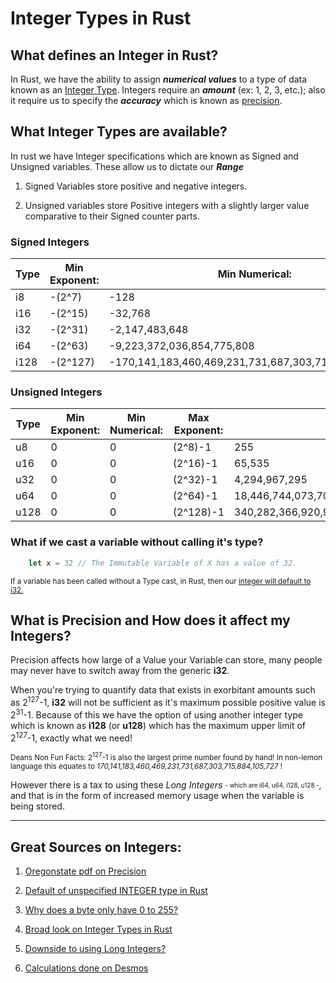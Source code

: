 # Integer Types in Rust

## **What defines an Integer in Rust?**

In Rust, we have the ability to assign <i>**numerical values**</i> to a type of data known as an <a href="https://en.wikipedia.org/wiki/Integer_(computer_science)">Integer Type</a>. Integers require an **<i>amount</i>** (ex: 1, 2, 3, etc.); also it require us to specify the **<i>accuracy</i>** which is known as <a href="https://en.wikipedia.org/wiki/Precision_(computer_science)">precision</a>.

## **What Integer Types are available?**

In rust we have Integer specifications which are known as Signed and Unsigned variables. These allow us to dictate our **<i>Range</i>**

1. Signed Variables store positive and negative integers.

2. Unsigned variables store Positive integers with a slightly larger value comparative to their Signed counter parts.

### **Signed Integers**

| Type | Min Exponent: | Min Numerical:                                       | Max Exponent: | Max Numerical:                                      |
|------|---------------|------------------------------------------------------|---------------|-----------------------------------------------------|
| i8   | -(2^7)        | -128                                                 | (2^7)-1       | 127                                                 |
| i16  | -(2^15)       | -32,768                                              | (2^15)-1      | 32,767                                              |
| i32  | -(2^31)       | -2,147,483,648                                       | (2^31)-1      | 2,147,483,647                                       |
| i64  | -(2^63)       | -9,223,372,036,854,775,808                           | (2^63)-1      | 9,223,372,036,854,775,807                           |
| i128 | -(2^127)      | -170,141,183,460,469,231,731,687,303,715,884,105,728 | (2^127)-1     | 170,141,183,460,469,231,731,687,303,715,884,105,727 |

### **Unsigned Integers**

| Type | Min Exponent:  | Min Numerical: | Max Exponent: | Max Exponent:                                       |
|------|----------------|----------------|---------------|-----------------------------------------------------|
| u8   | 0              | 0              | (2^8)-1       | 255                                                 |
| u16  | 0              | 0              | (2^16)-1      | 65,535                                              |
| u32  | 0              | 0              | (2^32)-1      | 4,294,967,295                                       |
| u64  | 0              | 0              | (2^64)-1      | 18,446,744,073,709,551,615                          |
| u128 | 0              | 0              | (2^128)-1     | 340,282,366,920,938,463,463,374,607,431,768,211,456 |

### **What if we cast a variable without calling it's type?**

```rust
    let x = 32 // The Immutable Variable of X has a value of 32.
```

<sub>If a variable has been called without a Type cast, in Rust, then our <a href="https://stackoverflow.com/questions/55903243/what-is-the-default-integer-type-in-rust"> integer will default to i32.</a></sub>

## **What is Precision and How does it affect my Integers?**

Precision affects how large of a Value your Variable can store, many people may never have to switch away from the generic **i32**.

When you're trying to quantify data that exists in exorbitant amounts such as 2<sup>127</sup>-1, **i32** will not be sufficient as it's maximum possible positive value is 2<sup>31</sup>-1. Because of this we have the option of using another integer type which is known as **i128** (or **u128**) which has the maximum upper limit of 2<sup>127</sup>-1, exactly what we need!

<sub>Deans Non Fun Facts: 2<sup>127</sup>-1 is also the largest prime number found by hand! In non-lemon language this equates to *170,141,183,460,469,231,731,687,303,715,884,105,727* !</sub>

However there is a tax to using these *Long Integers* <sub><sup>- which are i64, u64, i128, u128 -</sup></sub>, and that is in the form of increased memory usage when the variable is being stored.

----

## **Great Sources on Integers**:

1. [Oregonstate pdf on Precision](http://sites.science.oregonstate.edu/~landaur/INSTANCES/WebModules/1_ComputerPrecision/PrecisionFiles/Pdfs/PrecisionI_15Sept.pdf)

2. [Default of unspecified INTEGER type in Rust](https://github.com/rust-lang/rfcs/blob/master/text/0212-restore-int-fallback.md)

3. [Why does a byte only have 0 to 255?](https://stackoverflow.com/questions/4986486/why-does-a-byte-only-have-0-to-255)

4. [Broad look on Integer Types in Rust](https://medium.com/@marcinbaraniecki/on-integer-types-in-rust-b3dc1b0a23d3)

5. [Downside to using Long Integers?](https://stackoverflow.com/questions/26409117/why-use-integer-instead-of-long)

6. [Calculations done on Desmos](https://www.desmos.com/scientific)
